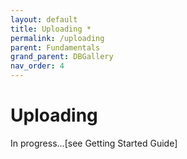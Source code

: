 ```yaml
---
layout: default
title: Uploading *
permalink: /uploading
parent: Fundamentals
grand_parent: DBGallery
nav_order: 4
---
```


# Uploading

In progress...[see Getting Started Guide]